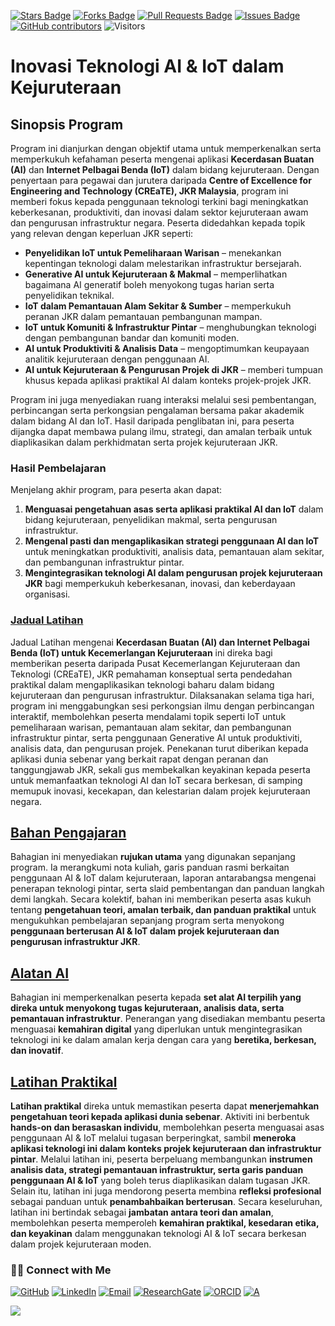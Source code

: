 <a href="https://github.com/drshahizan/short-course/stargazers"><img src="https://img.shields.io/github/stars/drshahizan/short-course" alt="Stars Badge"/></a>
<a href="https://github.com/drshahizan/short-course/network/members"><img src="https://img.shields.io/github/forks/drshahizan/short-course" alt="Forks Badge"/></a>
<a href="https://github.com/drshahizan/short-course/pulls"><img src="https://img.shields.io/github/issues-pr/drshahizan/short-course" alt="Pull Requests Badge"/></a>
<a href="https://github.com/drshahizan/short-course"><img src="https://img.shields.io/github/issues/drshahizan/short-course" alt="Issues Badge"/></a>
<a href="https://github.com/drshahizan/short-course/graphs/contributors"><img alt="GitHub contributors" src="https://img.shields.io/github/contributors/drshahizan/short-course?color=2b9348"></a>
![Visitors](https://api.visitorbadge.io/api/visitors?path=https%3A%2F%2Fgithub.com%2Fdrshahizan%2Fshort-course&labelColor=%23d9e3f0&countColor=%23697689&style=flat)


# Inovasi Teknologi AI & IoT dalam Kejuruteraan

## Sinopsis Program

Program ini dianjurkan dengan objektif utama untuk memperkenalkan serta memperkukuh kefahaman peserta mengenai aplikasi **Kecerdasan Buatan (AI)** dan **Internet Pelbagai Benda (IoT)** dalam bidang kejuruteraan. Dengan penyertaan para pegawai dan jurutera daripada **Centre of Excellence for Engineering and Technology (CREaTE), JKR Malaysia**, program ini memberi fokus kepada penggunaan teknologi terkini bagi meningkatkan keberkesanan, produktiviti, dan inovasi dalam sektor kejuruteraan awam dan pengurusan infrastruktur negara. Peserta didedahkan kepada topik yang relevan dengan keperluan JKR seperti:

* **Penyelidikan IoT untuk Pemeliharaan Warisan** – menekankan kepentingan teknologi dalam melestarikan infrastruktur bersejarah.
* **Generative AI untuk Kejuruteraan & Makmal** – memperlihatkan bagaimana AI generatif boleh menyokong tugas harian serta penyelidikan teknikal.
* **IoT dalam Pemantauan Alam Sekitar & Sumber** – memperkukuh peranan JKR dalam pemantauan pembangunan mampan.
* **IoT untuk Komuniti & Infrastruktur Pintar** – menghubungkan teknologi dengan pembangunan bandar dan komuniti moden.
* **AI untuk Produktiviti & Analisis Data** – mengoptimumkan keupayaan analitik kejuruteraan dengan penggunaan AI.
* **AI untuk Kejuruteraan & Pengurusan Projek di JKR** – memberi tumpuan khusus kepada aplikasi praktikal AI dalam konteks projek-projek JKR.

Program ini juga menyediakan ruang interaksi melalui sesi pembentangan, perbincangan serta perkongsian pengalaman bersama pakar akademik dalam bidang AI dan IoT. Hasil daripada penglibatan ini, para peserta dijangka dapat membawa pulang ilmu, strategi, dan amalan terbaik untuk diaplikasikan dalam perkhidmatan serta projek kejuruteraan JKR.

### Hasil Pembelajaran

Menjelang akhir program, para peserta akan dapat:

1. **Menguasai pengetahuan asas serta aplikasi praktikal AI dan IoT** dalam bidang kejuruteraan, penyelidikan makmal, serta pengurusan infrastruktur.
2. **Mengenal pasti dan mengaplikasikan strategi penggunaan AI dan IoT** untuk meningkatkan produktiviti, analisis data, pemantauan alam sekitar, dan pembangunan infrastruktur pintar.
3. **Mengintegrasikan teknologi AI dalam pengurusan projek kejuruteraan JKR** bagi memperkukuh keberkesanan, inovasi, dan keberdayaan organisasi.

### [Jadual Latihan](materials/tentatif.md)

Jadual Latihan mengenai **Kecerdasan Buatan (AI) dan Internet Pelbagai Benda (IoT) untuk Kecemerlangan Kejuruteraan** ini direka bagi memberikan peserta daripada Pusat Kecemerlangan Kejuruteraan dan Teknologi (CREaTE), JKR pemahaman konseptual serta pendedahan praktikal dalam mengaplikasikan teknologi baharu dalam bidang kejuruteraan dan pengurusan infrastruktur. Dilaksanakan selama tiga hari, program ini menggabungkan sesi perkongsian ilmu dengan perbincangan interaktif, membolehkan peserta mendalami topik seperti IoT untuk pemeliharaan warisan, pemantauan alam sekitar, dan pembangunan infrastruktur pintar, serta penggunaan Generative AI untuk produktiviti, analisis data, dan pengurusan projek. Penekanan turut diberikan kepada aplikasi dunia sebenar yang berkait rapat dengan peranan dan tanggungjawab JKR, sekali gus membekalkan keyakinan kepada peserta untuk memanfaatkan teknologi AI dan IoT secara berkesan, di samping memupuk inovasi, kecekapan, dan kelestarian dalam projek kejuruteraan negara.

## [Bahan Pengajaran](materials/teaching.md)

Bahagian ini menyediakan **rujukan utama** yang digunakan sepanjang program. Ia merangkumi nota kuliah, garis panduan rasmi berkaitan penggunaan AI & IoT dalam kejuruteraan, laporan antarabangsa mengenai penerapan teknologi pintar, serta slaid pembentangan dan panduan langkah demi langkah. Secara kolektif, bahan ini memberikan peserta asas kukuh tentang **pengetahuan teori, amalan terbaik, dan panduan praktikal** untuk mengukuhkan pembelajaran sepanjang program serta menyokong **penggunaan berterusan AI & IoT dalam projek kejuruteraan dan pengurusan infrastruktur JKR**.

## [Alatan AI](materials/ai.md)

Bahagian ini memperkenalkan peserta kepada **set alat AI terpilih yang direka untuk menyokong tugas kejuruteraan, analisis data, serta pemantauan infrastruktur**. Penerangan yang disediakan membantu peserta menguasai **kemahiran digital** yang diperlukan untuk mengintegrasikan teknologi ini ke dalam amalan kerja dengan cara yang **beretika, berkesan, dan inovatif**.

## [Latihan Praktikal](materials/latihan.md)

**Latihan praktikal** direka untuk memastikan peserta dapat **menerjemahkan pengetahuan teori kepada aplikasi dunia sebenar**. Aktiviti ini berbentuk **hands-on dan berasaskan individu**, membolehkan peserta menguasai asas penggunaan AI & IoT melalui tugasan berperingkat, sambil **meneroka aplikasi teknologi ini dalam konteks projek kejuruteraan dan infrastruktur pintar**. Melalui latihan ini, peserta berpeluang membangunkan **instrumen analisis data, strategi pemantauan infrastruktur, serta garis panduan penggunaan AI & IoT** yang boleh terus diaplikasikan dalam tugasan JKR. Selain itu, latihan ini juga mendorong peserta membina **refleksi profesional** sebagai panduan untuk **penambahbaikan berterusan**. Secara keseluruhan, latihan ini bertindak sebagai **jambatan antara teori dan amalan**, membolehkan peserta memperoleh **kemahiran praktikal, kesedaran etika, dan keyakinan** dalam menggunakan teknologi AI & IoT secara berkesan dalam projek kejuruteraan moden.

### 🙌🏻 Connect with Me
<p align="left">
    <a href="https://github.com/drshahizan" target="_blank"><img alt="GitHub" src="https://img.shields.io/badge/-@drshahizan-181717?style=flat-square&logo=GitHub&logoColor=white"></a>
    <a href="https://www.linkedin.com/in/drshahizan" target="_blank"><img alt="LinkedIn" src="https://img.shields.io/badge/-drshahizan-blue?style=flat-square&logo=Linkedin&logoColor=white&link=https://www.linkedin.com/in/drshahizan/"></a>
    <a href="mailto:shahizan@utm.my" target="_blank"><img alt="Email" src="https://img.shields.io/badge/-shahizan@utm.my-c14438?style=flat-square&logo=Gmail&logoColor=white&link=mailto:shahizan@utm.my.com"></a>
    <a href="https://www.researchgate.net/profile/Mohd-Othman-28" target="_blank"><img alt="ResearchGate" src="https://img.shields.io/badge/-ResearchGate-00CCBB?style=flat-square&logo=ResearchGate&logoColor=white"></a>
    <a href="https://orcid.org/0000-0003-4261-1873" target="_blank"><img alt="ORCID" src="https://img.shields.io/badge/-ORCID-A6CE39?style=flat-square&logo=ORCID&logoColor=white"></a> 
 <a href="https://visitorbadge.io/status?path=https%3A%2F%2Fgithub.com%2Fdrshahizan" target="_blank"><img alt="A" src="https://api.visitorbadge.io/api/visitors?path=https%3A%2F%2Fgithub.com%2Fdrshahizan&labelColor=%23697689&countColor=%23555555&style=plastic"></a>
 
![](https://hit.yhype.me/github/profile?user_id=81284918)
</p>


